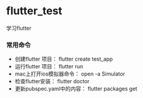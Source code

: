 # flutter_test
学习flutter

### 常用命令
- 创建flutter 项目： flutter create   test_app
- 运行flutter 项目： flutter run
- mac上打开ios模拟器命令： open -a Simulator
- 检查flutter安装： flutter doctor
- 更新pubspec.yaml中的内容： flutter packages get
